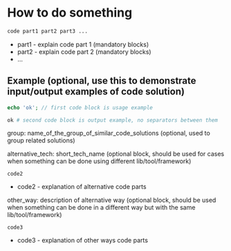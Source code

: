 # How to do something

```bash
code part1 part2 part3 ...
```

- part1 - explain code part 1 (mandatory blocks)
- part2 - explain code part 2 (mandatory blocks)
- ...

## Example (optional, use this to demonstrate input/output examples of code solution)
```php
echo 'ok'; // first code block is usage example
```
```bash
ok # second code block is output example, no separators between them
```

group: name_of_the_group_of_similar_code_solutions (optional, used to group related solutions)

alternative_tech: short_tech_name (optional block, should be used for cases when something can be done using different lib/tool/framework)
```language
code2
```
- code2 - explanation of alternative code parts


other_way: description of alternative way (optional block, should be used when something can be done in a different way but with the same lib/tool/framework)
```language
code3
```
- code3 - explanation of other ways code parts
